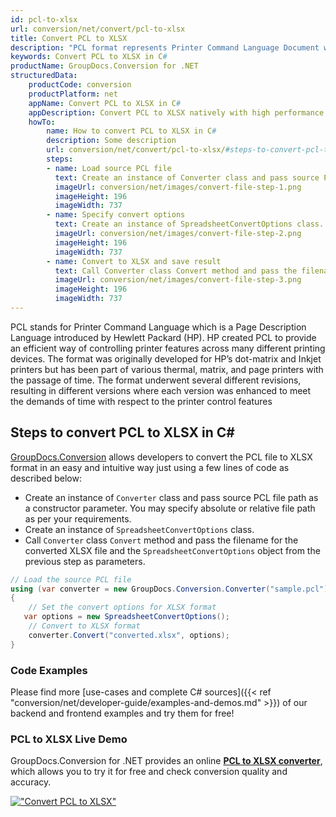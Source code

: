 ```yaml
---
id: pcl-to-xlsx
url: conversion/net/convert/pcl-to-xlsx
title: Convert PCL to XLSX
description: "PCL format represents Printer Command Language Document with .pcl extension. Learn how to convert PCL to XLSX file programmatically in C# language using GroupDocs.Conversion for .NET library."
keywords: Convert PCL to XLSX in C#
productName: GroupDocs.Conversion for .NET
structuredData:
    productCode: conversion
    productPlatform: net
    appName: Convert PCL to XLSX in C#
    appDescription: Convert PCL to XLSX natively with high performance using C# language and server side GroupDocs.Conversion for .NET APIs, without the use of any software like Microsoft or Open Office.
    howTo:
        name: How to convert PCL to XLSX in C# 
        description: Some description
        url: conversion/net/convert/pcl-to-xlsx/#steps-to-convert-pcl-to-xlsx-in-c
        steps:
        - name: Load source PCL file 
          text: Create an instance of Converter class and pass source PCL file path as a constructor parameter. You may specify absolute or relative file path as per your requirements. 
          imageUrl: conversion/net/images/convert-file-step-1.png
          imageHeight: 196
          imageWidth: 737
        - name: Specify convert options 
          text: Create an instance of SpreadsheetConvertOptions class.
          imageUrl: conversion/net/images/convert-file-step-2.png
          imageHeight: 196
          imageWidth: 737
        - name: Convert to XLSX and save result 
          text: Call Converter class Convert method and pass the filename for the converted HTML file and the SpreadsheetConvertOptions object from the previous step as parameters.
          imageUrl: conversion/net/images/convert-file-step-3.png
          imageHeight: 196
          imageWidth: 737
---
```


PCL stands for Printer Command Language which is a Page Description Language introduced by Hewlett Packard (HP). HP created PCL to provide an efficient way of controlling printer features across many different printing devices. The format was originally developed for HP’s dot-matrix and Inkjet printers but has been part of various thermal, matrix, and page printers with the passage of time. The format underwent several different revisions, resulting in different versions where each version was enhanced to meet the demands of time with respect to the printer control features

## Steps to convert PCL to XLSX in C#

[GroupDocs.Conversion](https://products.groupdocs.com/conversion/net) allows developers to convert the PCL file to XLSX format in an easy and intuitive way just using a few lines of code as described below:

* Create an instance of `Converter` class and pass source PCL file path as a constructor parameter. You may specify absolute or relative file path as per your requirements. 
* Create an instance of `SpreadsheetConvertOptions` class.
* Call `Converter` class `Convert` method and pass the filename for the converted XLSX file and the `SpreadsheetConvertOptions` object from the previous step as parameters.

```csharp
// Load the source PCL file
using (var converter = new GroupDocs.Conversion.Converter("sample.pcl"))
{
    // Set the convert options for XLSX format
   var options = new SpreadsheetConvertOptions();
    // Convert to XLSX format
    converter.Convert("converted.xlsx", options);
}
```

### Code Examples

Please find more [use-cases and complete C# sources]({{< ref "conversion/net/developer-guide/examples-and-demos.md" >}}) of our backend and frontend examples and try them for free!

### PCL to XLSX Live Demo

GroupDocs.Conversion for .NET provides an online [**PCL to XLSX converter**](https://products.groupdocs.app/conversion/pcl-to-xlsx), which allows you to try it for free and check conversion quality and accuracy.

[!["Convert PCL to XLSX"](conversion/net/images/convert-to-xlsx/convert-pcl-to-xlsx.png)](https://products.groupdocs.app/conversion/pcl-to-xlsx)